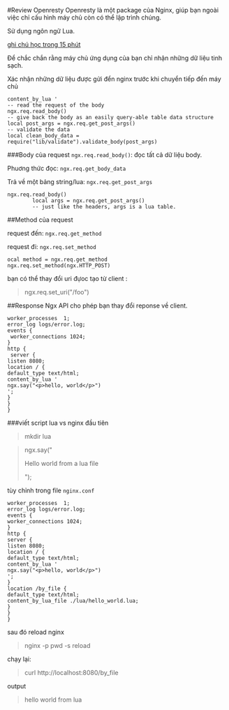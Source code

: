 #Review Openresty
Openresty là một package của Nginx, giúp bạn ngoài việc chỉ cấu hình máy chủ còn có thể lập trình chúng.

Sử dụng ngôn ngữ Lua.

[ghi chú học trong 15 phút](http://tylerneylon.com/a/learn-lua/)


Để chắc chắn rằng máy chủ ứng dụng của bạn chỉ nhận những dữ liệu tinh sạch.

Xác nhận những dữ liệu được gửi đển nginx trước khi chuyển tiếp đến máy chủ
```
content_by_lua '
-- read the request of the body
ngx.req.read_body()
-- give back the body as an easily query-able table data structure
local post_args = ngx.req.get_post_args() 
-- validate the data 
local clean_body_data = require("lib/validate").validate_body(post_args)
```


###Body của request
`ngx.req.read_body()`: đọc tất cả dữ liệu body. 

Phuơng thức đọc: `ngx.req.get_body_data`

Trả về một bảng string/lua: `ngx.req.get_post_args`

```
ngx.req.read_body()
	    local args = ngx.req.get_post_args()
	    -- just like the headers, args is a lua table.
```
##Method của request

request đến: `ngx.req.get_method`

request đi: `ngx.req.set_method`
```
ocal method = ngx.req.get_method
ngx.req.set_method(ngx.HTTP_POST)
```
bạn có thể thay đổi uri đựoc tạo từ client :
> ngx.req.set_uri("/foo")

##Response
Ngx API cho phép bạn thay đổi reponse về client. 

```
worker_processes  1;
error_log logs/error.log;
events {
 worker_connections 1024;
}
http {
 server {
listen 8080;
location / {
default_type text/html;
content_by_lua '
ngx.say("<p>hello, world</p>")
';
}
}
}
```
###viết script lua vs nginx đầu tiên

> mkdir lua

> ngx.say("<p>Hello world from a lua file</p>");

tùy chỉnh trong file `nginx.conf`

```
worker_processes  1;
error_log logs/error.log;
events {
worker_connections 1024;
}
http {
server {
listen 8080;
location / {
default_type text/html;
content_by_lua '
ngx.say("<p>hello, world</p>")
';
}
location /by_file {
default_type text/html;
content_by_lua_file ./lua/hello_world.lua;
}
}
}	    
```
sau đó reload nginx
> nginx -p pwd -s reload

chạy lại:
> curl http://localhost:8080/by_file

output
> <p>hello world from lua</p>







